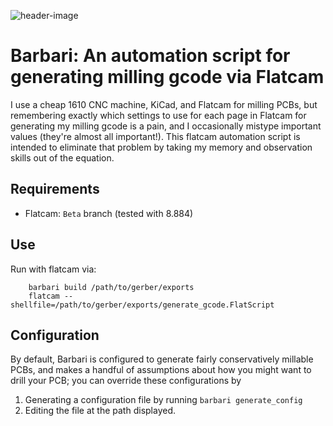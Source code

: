 ![header-image](http://coddingtonbear-public.s3.amazonaws.com/github/barbari/header.jpg)

# Barbari: An automation script for generating milling gcode via Flatcam

I use a cheap 1610 CNC machine, KiCad, and Flatcam for milling PCBs, but remembering exactly which settings to use for each page in Flatcam for generating my milling gcode is a pain, and I occasionally mistype important values (they're almost all important!).  This flatcam automation script is intended to eliminate that problem by taking my memory and observation skills out of the equation.

## Requirements

- Flatcam: `Beta` branch (tested with 8.884)

## Use

Run with flatcam via:

```
    barbari build /path/to/gerber/exports
    flatcam --shellfile=/path/to/gerber/exports/generate_gcode.FlatScript
```

## Configuration

By default, Barbari is configured to generate fairly conservatively
millable PCBs, and makes a handful of assumptions about how you might
want to drill your PCB; you can override these configurations by

1. Generating a configuration file by running `barbari generate_config`
2. Editing the file at the path displayed.
